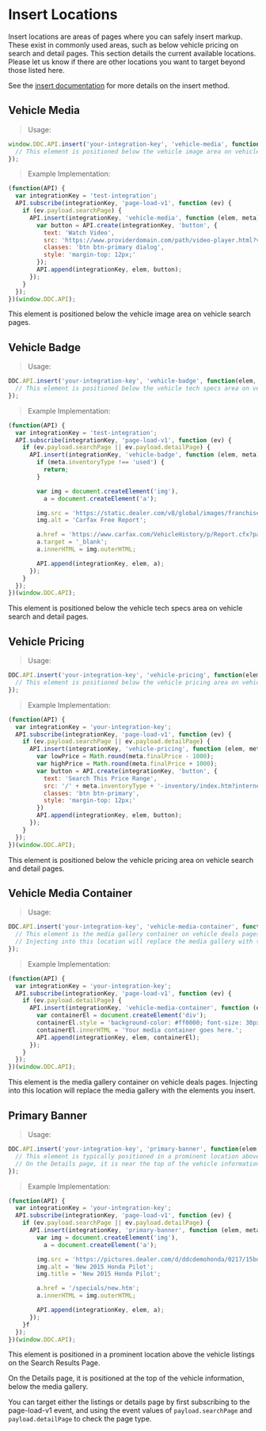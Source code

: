 # Insert Locations

Insert locations are areas of pages where you can safely insert markup. These exist in commonly used areas, such as below vehicle pricing on search and detail pages. This section details the current available locations. Please let us know if there are other locations you want to target beyond those listed here.

See the <a href="#ddc-api-insert-key-name-callback-elem-meta">insert documentation</a> for more details on the insert method.

## Vehicle Media

> Usage:

```javascript
window.DDC.API.insert('your-integration-key', 'vehicle-media', function(elem, meta) {
  // This element is positioned below the vehicle image area on vehicle search pages.
});
```

> Example Implementation:

```javascript
(function(API) {
  var integrationKey = 'test-integration';
  API.subscribe(integrationKey, 'page-load-v1', function (ev) {
    if (ev.payload.searchPage) {
      API.insert(integrationKey, 'vehicle-media', function (elem, meta) {
        var button = API.create(integrationKey, 'button', {
          text: 'Watch Video',
          src: 'https://www.providerdomain.com/path/video-player.html?vin=' + meta.vin,
          classes: 'btn btn-primary dialog',
          style: 'margin-top: 12px;'
        });
        API.append(integrationKey, elem, button);
      });
    }
  });
})(window.DDC.API);
```

This element is positioned below the vehicle image area on vehicle search pages.

## Vehicle Badge

> Usage:

```javascript
DDC.API.insert('your-integration-key', 'vehicle-badge', function(elem, meta) {
  // This element is positioned below the vehicle tech specs area on vehicle search and detail pages.
});
```

> Example Implementation:

```javascript
(function(API) {
  var integrationKey = 'test-integration';
  API.subscribe(integrationKey, 'page-load-v1', function (ev) {
    if (ev.payload.searchPage || ev.payload.detailPage) {
      API.insert(integrationKey, 'vehicle-badge', function (elem, meta) {
        if (meta.inventoryType !== 'used') {
          return;
        }

        var img = document.createElement('img'),
          a = document.createElement('a');

        img.src = 'https://static.dealer.com/v8/global/images/franchise/white/logo-certified-carfax-free-lrg.png';
        img.alt = 'Carfax Free Report';

        a.href = 'https://www.carfax.com/VehicleHistory/p/Report.cfx?partner=DLR_3&vin=' + meta.vin;
        a.target = '_blank';
        a.innerHTML = img.outerHTML;

        API.append(integrationKey, elem, a);
      });
    }
  });
})(window.DDC.API);
```

This element is positioned below the vehicle tech specs area on vehicle search and detail pages.


## Vehicle Pricing

> Usage:

```javascript
DDC.API.insert('your-integration-key', 'vehicle-pricing', function(elem, meta) {
  // This element is positioned below the vehicle pricing area on vehicle search and detail pages.
});
```

> Example Implementation:

```javascript
(function(API) {
  var integrationKey = 'your-integration-key';
  API.subscribe(integrationKey, 'page-load-v1', function (ev) {
    if (ev.payload.searchPage || ev.payload.detailPage) {
      API.insert(integrationKey, 'vehicle-pricing', function (elem, meta) {
        var lowPrice = Math.round(meta.finalPrice - 1000);
        var highPrice = Math.round(meta.finalPrice + 1000);
        var button = API.create(integrationKey, 'button', {
          text: 'Search This Price Range',
          src: '/' + meta.inventoryType + '-inventory/index.htm?internetPrice=' + lowPrice.toString() + '-' + highPrice.toString(),
          classes: 'btn btn-primary',
          style: 'margin-top: 12px;'
        })
        API.append(integrationKey, elem, button);
      });
    }
  });
})(window.DDC.API);
```

This element is positioned below the vehicle pricing area on vehicle search and detail pages.

## Vehicle Media Container

> Usage:

```javascript
DDC.API.insert('your-integration-key', 'vehicle-media-container', function(elem, meta) {
  // This element is the media gallery container on vehicle deals pages.
  // Injecting into this location will replace the media gallery with the elements you insert.
});
```

> Example Implementation:

```javascript
(function(API) {
  var integrationKey = 'your-integration-key';
  API.subscribe(integrationKey, 'page-load-v1', function (ev) {
    if (ev.payload.detailPage) {
      API.insert(integrationKey, 'vehicle-media-container', function (elem, meta) {
        var containerEl = document.createElement('div');
        containerEl.style = 'background-color: #ff0000; font-size: 30px; width: 100%; height: 540px; margin: 0 auto; padding: 100px; text-align: center;';
        containerEl.innerHTML = 'Your media container goes here.';
        API.append(integrationKey, elem, containerEl);
      });
    }
  });
})(window.DDC.API);
```

This element is the media gallery container on vehicle deals pages. Injecting into this location will replace the media gallery with the elements you insert.

## Primary Banner

> Usage:

```javascript
DDC.API.insert('your-integration-key', 'primary-banner', function(elem, meta) {
  // This element is typically positioned in a prominent location above the vehicle listings on the Search Results Page.
  // On the Details page, it is near the top of the vehicle information, below the media gallery.
});
```

> Example Implementation:

```javascript
(function(API) {
  var integrationKey = 'your-integration-key';
  API.subscribe(integrationKey, 'page-load-v1', function (ev) {
    if (ev.payload.searchPage || ev.payload.detailPage) {
      API.insert(integrationKey, 'primary-banner', function (elem, meta) {
        var img = document.createElement('img'),
          a = document.createElement('a');

        img.src = 'https://pictures.dealer.com/d/ddcdemohonda/0217/15bd9bd8ecf0b2a292a91cecb08c595bx.jpg';
        img.alt = 'New 2015 Honda Pilot';
        img.title = 'New 2015 Honda Pilot';

        a.href = '/specials/new.htm';
        a.innerHTML = img.outerHTML;

        API.append(integrationKey, elem, a);
      });
    }f
  });
})(window.DDC.API);
```

This element is positioned in a prominent location above the vehicle listings on the Search Results Page.

On the Details page, it is positioned at the top of the vehicle information, below the media gallery.

You can target either the listings or details page by first subscribing to the page-load-v1 event, and using the event values of `payload.searchPage` and `payload.detailPage` to check the page type.
